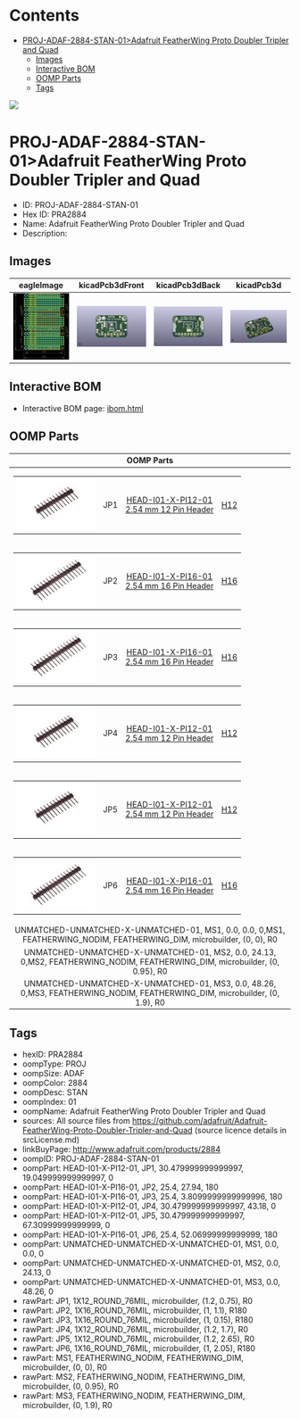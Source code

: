 



Contents
========

* [PROJ-ADAF-2884-STAN-01>Adafruit FeatherWing Proto Doubler Tripler and Quad](#proj-adaf-2884-stan-01adafruit-featherwing-proto-doubler-tripler-and-quad)
	* [Images](#images)
	* [Interactive BOM](#interactive-bom)
	* [OOMP Parts](#oomp-parts)
	* [Tags](#tags)
  
![][im]
# PROJ-ADAF-2884-STAN-01>Adafruit FeatherWing Proto Doubler Tripler and Quad

- ID: PROJ-ADAF-2884-STAN-01
- Hex ID: PRA2884
- Name: Adafruit FeatherWing Proto Doubler Tripler and Quad
- Description: 

## Images
  
  

|eagleImage|kicadPcb3dFront|kicadPcb3dBack|kicadPcb3d|
| :---: | :---: | :---: | :---: |
|[![eagleImage](eagleImage_140.png)](eagleImage_600.png)|[![kicadPcb3dFront](kicadPcb3dFront_140.png)](kicadPcb3dFront_600.png)|[![kicadPcb3dBack](kicadPcb3dBack_140.png)](kicadPcb3dBack_600.png)|[![kicadPcb3d](kicadPcb3d_140.png)](kicadPcb3d_600.png)|

## Interactive BOM

- Interactive BOM page: [ibom.html](kicad/bom/ibom.html)

## OOMP Parts
  

|OOMP Parts|
| :---: |
|<table><tr><td>![HEAD-I01-X-PI12-01](https://raw.githubusercontent.com/oomlout/oomlout_OOMP_parts/main/HEAD-I01-X-PI12-01/image_140.jpg)</td><td> JP1</td><td>[HEAD-I01-X-PI12-01<br>2.54 mm 12 Pin Header](https://github.com/oomlout/oomlout_OOMP_parts/tree/main/HEAD-I01-X-PI12-01/)</td><td>[H12](https://github.com/oomlout/oomlout_OOMP_parts/tree/main/HEAD-I01-X-PI12-01/)</td></tr></table>|
|<table><tr><td>![HEAD-I01-X-PI16-01](https://raw.githubusercontent.com/oomlout/oomlout_OOMP_parts/main/HEAD-I01-X-PI16-01/image_140.jpg)</td><td> JP2</td><td>[HEAD-I01-X-PI16-01<br>2.54 mm 16 Pin Header](https://github.com/oomlout/oomlout_OOMP_parts/tree/main/HEAD-I01-X-PI16-01/)</td><td>[H16](https://github.com/oomlout/oomlout_OOMP_parts/tree/main/HEAD-I01-X-PI16-01/)</td></tr></table>|
|<table><tr><td>![HEAD-I01-X-PI16-01](https://raw.githubusercontent.com/oomlout/oomlout_OOMP_parts/main/HEAD-I01-X-PI16-01/image_140.jpg)</td><td> JP3</td><td>[HEAD-I01-X-PI16-01<br>2.54 mm 16 Pin Header](https://github.com/oomlout/oomlout_OOMP_parts/tree/main/HEAD-I01-X-PI16-01/)</td><td>[H16](https://github.com/oomlout/oomlout_OOMP_parts/tree/main/HEAD-I01-X-PI16-01/)</td></tr></table>|
|<table><tr><td>![HEAD-I01-X-PI12-01](https://raw.githubusercontent.com/oomlout/oomlout_OOMP_parts/main/HEAD-I01-X-PI12-01/image_140.jpg)</td><td> JP4</td><td>[HEAD-I01-X-PI12-01<br>2.54 mm 12 Pin Header](https://github.com/oomlout/oomlout_OOMP_parts/tree/main/HEAD-I01-X-PI12-01/)</td><td>[H12](https://github.com/oomlout/oomlout_OOMP_parts/tree/main/HEAD-I01-X-PI12-01/)</td></tr></table>|
|<table><tr><td>![HEAD-I01-X-PI12-01](https://raw.githubusercontent.com/oomlout/oomlout_OOMP_parts/main/HEAD-I01-X-PI12-01/image_140.jpg)</td><td> JP5</td><td>[HEAD-I01-X-PI12-01<br>2.54 mm 12 Pin Header](https://github.com/oomlout/oomlout_OOMP_parts/tree/main/HEAD-I01-X-PI12-01/)</td><td>[H12](https://github.com/oomlout/oomlout_OOMP_parts/tree/main/HEAD-I01-X-PI12-01/)</td></tr></table>|
|<table><tr><td>![HEAD-I01-X-PI16-01](https://raw.githubusercontent.com/oomlout/oomlout_OOMP_parts/main/HEAD-I01-X-PI16-01/image_140.jpg)</td><td> JP6</td><td>[HEAD-I01-X-PI16-01<br>2.54 mm 16 Pin Header](https://github.com/oomlout/oomlout_OOMP_parts/tree/main/HEAD-I01-X-PI16-01/)</td><td>[H16](https://github.com/oomlout/oomlout_OOMP_parts/tree/main/HEAD-I01-X-PI16-01/)</td></tr></table>|
|UNMATCHED-UNMATCHED-X-UNMATCHED-01, MS1, 0.0, 0.0, 0,MS1, FEATHERWING_NODIM, FEATHERWING_DIM, microbuilder, (0, 0), R0|
|UNMATCHED-UNMATCHED-X-UNMATCHED-01, MS2, 0.0, 24.13, 0,MS2, FEATHERWING_NODIM, FEATHERWING_DIM, microbuilder, (0, 0.95), R0|
|UNMATCHED-UNMATCHED-X-UNMATCHED-01, MS3, 0.0, 48.26, 0,MS3, FEATHERWING_NODIM, FEATHERWING_DIM, microbuilder, (0, 1.9), R0|

## Tags

- hexID: PRA2884
- oompType: PROJ
- oompSize: ADAF
- oompColor: 2884
- oompDesc: STAN
- oompIndex: 01
- oompName: Adafruit FeatherWing Proto Doubler Tripler and Quad
- sources: All source files from https://github.com/adafruit/Adafruit-FeatherWing-Proto-Doubler-Tripler-and-Quad (source licence details in srcLicense.md)
- linkBuyPage: http://www.adafruit.com/products/2884
- oompID: PROJ-ADAF-2884-STAN-01
- oompPart: HEAD-I01-X-PI12-01, JP1, 30.479999999999997, 19.049999999999997, 0
- oompPart: HEAD-I01-X-PI16-01, JP2, 25.4, 27.94, 180
- oompPart: HEAD-I01-X-PI16-01, JP3, 25.4, 3.8099999999999996, 180
- oompPart: HEAD-I01-X-PI12-01, JP4, 30.479999999999997, 43.18, 0
- oompPart: HEAD-I01-X-PI12-01, JP5, 30.479999999999997, 67.30999999999999, 0
- oompPart: HEAD-I01-X-PI16-01, JP6, 25.4, 52.06999999999999, 180
- oompPart: UNMATCHED-UNMATCHED-X-UNMATCHED-01, MS1, 0.0, 0.0, 0
- oompPart: UNMATCHED-UNMATCHED-X-UNMATCHED-01, MS2, 0.0, 24.13, 0
- oompPart: UNMATCHED-UNMATCHED-X-UNMATCHED-01, MS3, 0.0, 48.26, 0
- rawPart: JP1, 1X12_ROUND_76MIL, microbuilder, (1.2, 0.75), R0
- rawPart: JP2, 1X16_ROUND_76MIL, microbuilder, (1, 1.1), R180
- rawPart: JP3, 1X16_ROUND_76MIL, microbuilder, (1, 0.15), R180
- rawPart: JP4, 1X12_ROUND_76MIL, microbuilder, (1.2, 1.7), R0
- rawPart: JP5, 1X12_ROUND_76MIL, microbuilder, (1.2, 2.65), R0
- rawPart: JP6, 1X16_ROUND_76MIL, microbuilder, (1, 2.05), R180
- rawPart: MS1, FEATHERWING_NODIM, FEATHERWING_DIM, microbuilder, (0, 0), R0
- rawPart: MS2, FEATHERWING_NODIM, FEATHERWING_DIM, microbuilder, (0, 0.95), R0
- rawPart: MS3, FEATHERWING_NODIM, FEATHERWING_DIM, microbuilder, (0, 1.9), R0



[im]: kicadPcb3d_450.png
